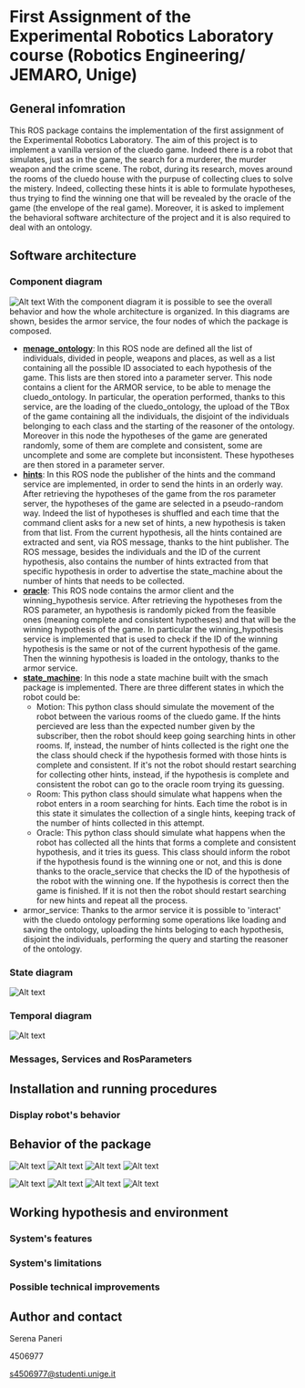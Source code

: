 # First Assignment of the Experimental Robotics Laboratory course (Robotics Engineering/ JEMARO, Unige)

## General infomration
This ROS package contains the implementation of the first assignment of the Experimental Robotics Laboratory. The aim of this project is to implement a vanilla version of the cluedo game. 
Indeed there is a robot that simulates, just as in the game, the search for a murderer, the murder weapon and the crime scene.
The robot, during its research, moves around the rooms of the cluedo house with the purpuse of collecting clues to solve the mistery. Indeed, collecting these hints it is able to formulate hypotheses, thus trying to find the winning one that will be revealed by the oracle of the game (the envelope of the real game).
Moreover, it is asked to implement the behavioral software architecture of the project and it is also required to deal with an ontology.

## Software architecture
### Component diagram
![Alt text](/images/component_diagram.jpg?raw=true)
With the component diagram it is possible to see the overall behavior and how the whole architecture is organized.
In this diagrams are shown, besides the armor service, the four nodes of which the package is composed.

- [**menage_ontology**](https://github.com/serenapaneri/exprob_ass1/tree/main/scripts/menage_ontology.py): In this ROS node are defined all the list of individuals, divided in people, weapons and places, as well as a list containing all the possible ID associated to each hypothesis of the game. This lists are then stored into a parameter server.
This node contains a client for the ARMOR service, to be able to menage the cluedo_ontology.
In particular, the operation performed, thanks to this service, are the loading of the cluedo_ontology, the upload of the TBox of the game containing all the individuals, the disjoint of the individuals belonging to each class and the starting of the reasoner of the ontology.
Moreover in this node the hypotheses of the game are generated randomly, some of them are complete and consistent, some are uncomplete and some are complete but inconsistent. These hypotheses are then stored in a parameter server.
- [**hints**](https://github.com/serenapaneri/exprob_ass1/tree/main/scripts/hints.py): In this ROS node the publisher of the hints and the command service are implemented, in order to send the hints in an orderly way.
After retrieving the hypotheses of the game from the ros parameter server, the hypotheses of the game are selected in a pseudo-random way. Indeed the list of hypotheses is shuffled and each time that the command client asks for a new set of hints, a new hypothesis is taken from that list. From the current hypothesis, all the hints contained are extracted and sent, via ROS message, thanks to the hint publisher. The ROS message, besides the individuals and the ID of the current hypothesis, also contains the number of hints extracted from that specific hypothesis in order to advertise the state_machine about the number of hints that needs to be collected. 
- [**oracle**](https://github.com/serenapaneri/exprob_ass1/tree/main/scripts/oracle.py): This ROS node contains the armor client and the winning_hypothesis service. After retrieving the hypotheses from the ROS parameter, an hypothesis is randomly picked from the feasible ones (meaning complete and consistent hypotheses) and that will be the winning hypothesis of the game. In particular the winning_hypothesis service is implemented that is used to check if the ID of the winning hypothesis is the same or not of the current hypothesis of the game.
Then the winning hypothesis is loaded in the ontology, thanks to the armor service.
- [**state_machine**](https://github.com/serenapaneri/exprob_ass1/tree/main/scripts/state_machine.py): In this node a state machine built with the smach package is implemented.
There are three different states in which the robot could be:
    - Motion: This python class should simulate the movement of the robot between the various rooms of the cluedo game. If the hints percieved are less than the expected number given by the subscriber, then the robot should keep going searching hints in other rooms. If, instead, the number of hints collected is the right one the the class should check if the hypothesis formed with those hints is complete and consistent. If it's not the robot should restart searching for collecting other hints, instead, if the hypothesis is complete and consistent the robot can go to the oracle room trying its guessing.
    - Room: This python class should simulate what happens when the robot enters in a room searching for hints. Each time the robot is in this state it simulates the collection of a single hints, keeping track of the number of hints collected in this attempt.
    - Oracle: This python class should simulate what happens when the robot has collected all the hints that forms a complete and consistent hypothesis, and it tries its guess. This class should inform the robot if the hypothesis found is the winning one or not, and this is done thanks to the oracle_service that checks the ID of the hypothesis of the robot with the winning one. If the hypothesis is correct then the game is finished. If it is not then the robot should restart searching for new hints and repeat all the process.
- armor_service: Thanks to the armor service it is possible to 'interact' with the cluedo ontology performing some operations like loading and saving the ontology, uploading the hints beloging to each hypothesis, disjoint the individuals, performing the query and starting the reasoner of the ontology. 

### State diagram
![Alt text](/images/state_diagram.jpg?raw=true)

### Temporal diagram
![Alt text](/images/temporal_diagram.jpg?raw=true)

### Messages, Services and RosParameters



## Installation and running procedures
### Display robot's behavior

## Behavior of the package
![Alt text](/images/motion.png?raw=true)
![Alt text](/images/room.png?raw=true)
![Alt text](/images/oracle.png?raw=true)
![Alt text](/images/game_finished.png?raw=true)

![Alt text](/images/uncomplete.png?raw=true)
![Alt text](/images/inconsistent.png?raw=true)
![Alt text](/images/attempt.png?raw=true)
![Alt text](/images/winning_hypo.png?raw=true)


## Working hypothesis and environment

### System's features

### System's limitations

### Possible technical improvements



## Author and contact
Serena Paneri

4506977

s4506977@studenti.unige.it
